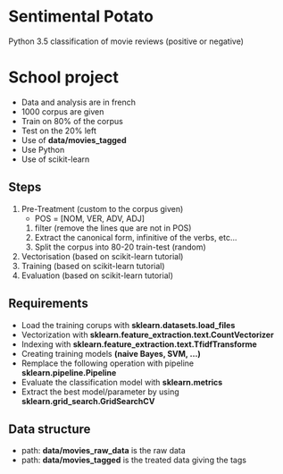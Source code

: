 # Sentimental Potato
Python 3.5 classification of movie reviews (positive or negative)

# School project
- Data and analysis are in french
- 1000 corpus are given
- Train on 80% of the corpus
- Test on the 20% left
- Use of **data/movies_tagged**
- Use Python
- Use of scikit-learn

## Steps
1. Pre-Treatment (custom to the corpus given)
    - POS = [NOM, VER, ADV, ADJ]
    1. filter (remove the lines que are not in POS)
    2. Extract the canonical form, infinitive of the verbs, etc...
    3. Split the corpus into 80-20 train-test (random)
2. Vectorisation (based on scikit-learn tutorial)
3. Training (based on scikit-learn tutorial)
4. Evaluation (based on scikit-learn tutorial)

## Requirements
- Load the training corups with **sklearn.datasets.load_files**
- Vectorization with **sklearn.feature_extraction.text.CountVectorizer**
- Indexing with **sklearn.feature_extraction.text.TfidfTransforme**
- Creating training models **(naive Bayes, SVM, …)**
- Remplace the following operation with pipeline **sklearn.pipeline.Pipeline**
- Evaluate the classification model with **sklearn.metrics**
- Extract the best model/parameter by using **sklearn.grid_search.GridSearchCV**

## Data structure
- path: **data/movies_raw_data** is the raw data
- path: **data/movies_tagged** is the treated data giving the tags